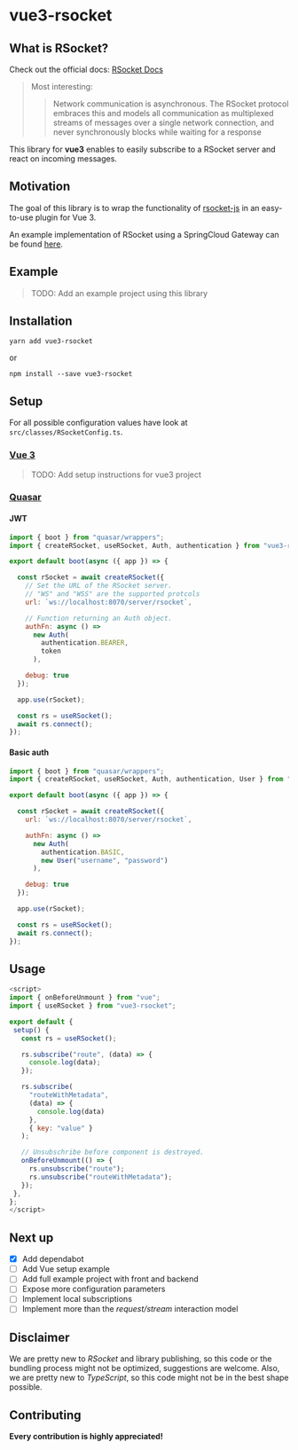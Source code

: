 # vue3-rsocket

## What is RSocket?

Check out the official docs: [RSocket Docs](https://rsocket.io/docs/)

> Most interesting:
>>Network communication is asynchronous. The RSocket protocol embraces
>>this and models all communication as multiplexed streams of messages
>>over a single network connection, and never synchronously blocks while
>>waiting for a response

This library for **vue3** enables to easily subscribe to a RSocket server and react on incoming messages.

## Motivation

The goal of this library is to wrap the functionality of [rsocket-js](https://github.com/rsocket/rsocket-js)
in an easy-to-use plugin for Vue 3.

An example implementation of RSocket using a SpringCloud Gateway can be found
[here](https://github.com/nexiles/spring-cloud-gateway-rsocket-websocket).

## Example
>TODO: Add an example project using this library

## Installation

```shell
yarn add vue3-rsocket
```
or
```shell
npm install --save vue3-rsocket
```

## Setup

For all possible configuration values have look at `src/classes/RSocketConfig.ts`.

### [Vue 3]((https://v3.vuejs.org/))

>TODO: Add setup instructions for vue3 project

### [Quasar](https://quasar.dev/)

#### JWT

```javascript
import { boot } from "quasar/wrappers";
import { createRSocket, useRSocket, Auth, authentication } from "vue3-rsocket";

export default boot(async ({ app }) => {

  const rSocket = await createRSocket({
    // Set the URL of the RSocket server.
    // "WS" and "WSS" are the supported protcols
    url: `ws://localhost:8070/server/rsocket`,

    // Function returning an Auth object.
    authFn: async () =>
      new Auth(
        authentication.BEARER,
        token
      ),

    debug: true
  });

  app.use(rSocket);

  const rs = useRSocket();
  await rs.connect();
});
```

#### Basic auth

```javascript
import { boot } from "quasar/wrappers";
import { createRSocket, useRSocket, Auth, authentication, User } from "vue3-rsocket";

export default boot(async ({ app }) => {

  const rSocket = await createRSocket({
    url: `ws://localhost:8070/server/rsocket`,

    authFn: async () =>
      new Auth(
        authentication.BASIC,
        new User("username", "password")
      ),

    debug: true
  });

  app.use(rSocket);

  const rs = useRSocket();
  await rs.connect();
});
```

## Usage

 ```javascript
<script>
import { onBeforeUnmount } from "vue";
import { useRSocket } from "vue3-rsocket";

export default {
  setup() {
    const rs = useRSocket();

    rs.subscribe("route", (data) => {
      console.log(data);
    });

    rs.subscribe(
      "routeWithMetadata",
      (data) => {
        console.log(data)
      },
      { key: "value" }
    );

    // Unsubschribe before component is destroyed.
    onBeforeUnmount(() => {
      rs.unsubscribe("route");
      rs.unsubscribe("routeWithMetadata");
    });
  },
};
</script>
```
## Next up

- [x] Add dependabot
- [ ] Add Vue setup example
- [ ] Add full example project with front and backend
- [ ] Expose more configuration parameters
- [ ] Implement local subscriptions
- [ ] Implement more than the *request/stream* interaction model

## Disclaimer

We are pretty new to *RSocket* and library publishing, so this code or the bundling process might not be optimized,
suggestions are welcome. Also, we are pretty new to *TypeScript*, so this code might not be in the best shape possible.

## Contributing

**Every contribution is highly appreciated!**
